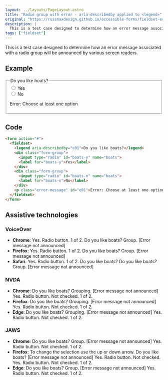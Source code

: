 ```yaml
---
layout: ../layouts/PageLayout.astro
title: "Radio group with error - aria-describedby applied to <legend>"
original: "https://russmaxdesign.github.io/accessible-forms/fieldset-error03.html"
description: |
  This is a test case designed to determine how an error message associated with a radio group will be announced by various screen readers.
tags: ["fieldset"]
---
```


This is a test case designed to determine how an error message associated with a radio group will be announced by various screen readers.

## Example

<form action="#">
    <fieldset>
      <legend aria-describedby="e01">Do you like boats?</legend>
      <div class="form-group">
        <input type="radio" id="boats-y" name="boats">
        <label for="boats-y">Yes</label>
      </div>
      <div class="form-group">
        <input type="radio" id="boats-n" name="boats">
        <label for="boats-n">No</label>
      </div>
      <p class="error-message" id="e01">Error: Choose at least one option</p>
    </fieldset>
  </form>

## Code

```html
<form action="#">
  <fieldset>
    <legend aria-describedby="e01">Do you like boats?</legend>
    <div class="form-group">
      <input type="radio" id="boats-y" name="boats">
      <label for="boats-y">Yes</label>
    </div>
    <div class="form-group">
      <input type="radio" id="boats-n" name="boats">
      <label for="boats-n">No</label>
    </div>
    <p class="error-message" id="e01">Error: Choose at least one option</p>
  </fieldset>
</form>
```

## Assistive technologies

### VoiceOver
- **Chrome**: Yes. Radio button. 1 of 2. Do you like boats? Group. <span red>[Error message not announced]</span>
- **Firefox**: Yes. Radio button. 1 of 2. Do you like boats? Group. <span red>[Error message not announced]</span>
- **Safari**: Yes. Radio button. 1 of 2. Do you like boats? Do you like boats? Group. <span red>[Error message not announced]</span>

### NVDA
- **Chrome**: Do you like boats? Grouping. <span red>[Error message not announced]</span> Yes. Radio button. Not checked. 1 of 2.
- **Firefox**: Do you like boats? Grouping. <span red>[Error message not announced]</span> Yes. Radio button. Not checked. 1 of 2.
- **Edge**: Do you like boats? Grouping. <span red>[Error message not announced]</span> Yes. Radio button. Not checked. 1 of 2.

### JAWS
- **Chrome**: Do you like boats? Group. <span red>[Error message not announced]</span> Yes. Radio button. Not checked. 1 of 2.
- **Firefox**: To change the selection use the up or down arrow. Do you like boats? <span red>[Error message not announced]</span> Yes. Radio button. Not checked. Yes. Radio button. Not checked. 1 of 2.
- **Edge**: Do you like boats? Group. <span red>[Error message not announced]</span> Yes. Radio button. Not checked. 1 of 2.